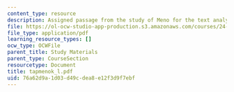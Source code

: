 ```yaml
---
content_type: resource
description: Assigned passage from the study of Meno for the text analysis presentation.
file: https://ol-ocw-studio-app-production.s3.amazonaws.com/courses/24-200-ancient-philosophy-fall-2004/76a62d9a1d03d49cdea8e12f3d9f7ebf_tapmenok_l.pdf
file_type: application/pdf
learning_resource_types: []
ocw_type: OCWFile
parent_title: Study Materials
parent_type: CourseSection
resourcetype: Document
title: tapmenok_l.pdf
uid: 76a62d9a-1d03-d49c-dea8-e12f3d9f7ebf
---
```

